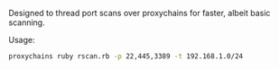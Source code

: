 Designed to thread port scans over proxychains for faster, albeit basic scanning.

Usage:

~~~bash
proxychains ruby rscan.rb -p 22,445,3389 -t 192.168.1.0/24
~~~~
